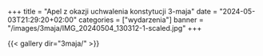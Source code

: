 +++
title = "Apel z okazji uchwalenia konstytucji 3-maja"
date = "2024-05-03T21:29:20+02:00"
categories = ["wydarzenia"]
banner = "/images/3maja/IMG_20240504_130312-1-scaled.jpg"
+++
<!--more-->
{{< gallery dir="3maja/" >}}
